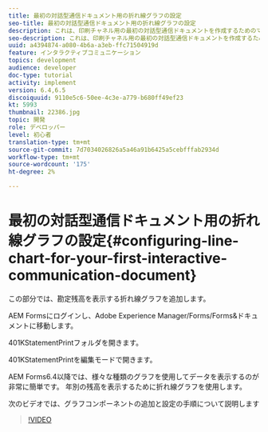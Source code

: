 ```yaml
---
title: 最初の対話型通信ドキュメント用の折れ線グラフの設定
seo-title: 最初の対話型通信ドキュメント用の折れ線グラフの設定
description: これは、印刷チャネル用の最初の対話型通信ドキュメントを作成するためのマルチステップチュートリアルのパート8です。 この部分では、勘定残高を表示する折れ線グラフを追加します。
seo-description: これは、印刷チャネル用の最初の対話型通信ドキュメントを作成するためのマルチステップチュートリアルのパート8です。 この部分では、勘定残高を表示する折れ線グラフを追加します。
uuid: a4394874-a080-4b6a-a3eb-ffc71504919d
feature: インタラクティブコミュニケーション
topics: development
audience: developer
doc-type: tutorial
activity: implement
version: 6.4,6.5
discoiquuid: 9110e5c6-50ee-4c3e-a779-b680ff49ef23
kt: 5993
thumbnail: 22386.jpg
topic: 開発
role: デベロッパー
level: 初心者
translation-type: tm+mt
source-git-commit: 7d7034026826a5a46a91b6425a5cebfffab2934d
workflow-type: tm+mt
source-wordcount: '175'
ht-degree: 2%

---
```



# 最初の対話型通信ドキュメント用の折れ線グラフの設定{#configuring-line-chart-for-your-first-interactive-communication-document}

この部分では、勘定残高を表示する折れ線グラフを追加します。

AEM Formsにログインし、Adobe Experience Manager/Forms/Forms&amp;ドキュメントに移動します。

401KStatementPrintフォルダを開きます。

401KStatementPrintを編集モードで開きます。

AEM Forms6.4以降では、様々な種類のグラフを使用してデータを表示するのが非常に簡単です。 年別の残高を表示するために折れ線グラフを使用します。

次のビデオでは、グラフコンポーネントの追加と設定の手順について説明します

>[!VIDEO](https://video.tv.adobe.com/v/22386/?quality=9&learn=on)

